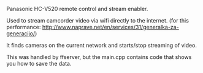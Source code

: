 Panasonic HC-V520 remote control and stream enabler.

Used to stream camcorder video via wifi directly to the internet.
(for this performance: http://www.naprave.net/en/services/31/generalka-za-generacijo/)

It finds cameras on the current network and starts/stop streaming of video.

This was handled by ffserver, but the main.cpp contains code that shows you how to save the data.